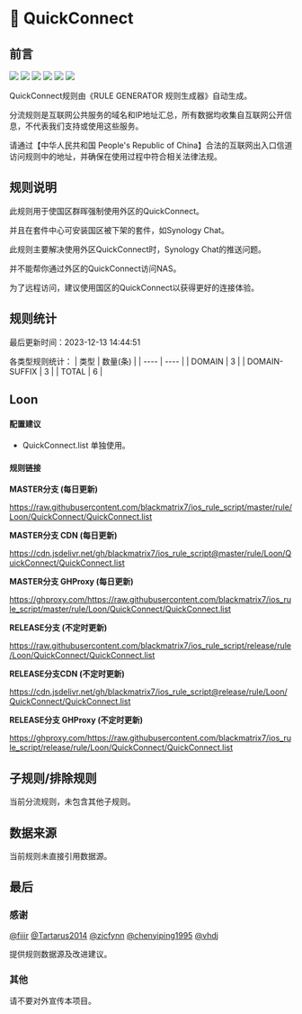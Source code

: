 # 🧸 QuickConnect

## 前言

![](https://shields.io/badge/-移除重复规则-ff69b4) ![](https://shields.io/badge/-DOMAIN与DOMAIN--SUFFIX合并-green) ![](https://shields.io/badge/-DOMAIN--SUFFIX间合并-critical) ![](https://shields.io/badge/-DOMAIN与DOMAIN--KEYWORD合并-9cf) ![](https://shields.io/badge/-DOMAIN--SUFFIX与DOMAIN--KEYWORD合并-blue) ![](https://shields.io/badge/-IP--CIDR(6)合并-blueviolet) 

QuickConnect规则由《RULE GENERATOR 规则生成器》自动生成。

分流规则是互联网公共服务的域名和IP地址汇总，所有数据均收集自互联网公开信息，不代表我们支持或使用这些服务。

请通过【中华人民共和国 People's Republic of China】合法的互联网出入口信道访问规则中的地址，并确保在使用过程中符合相关法律法规。

## 规则说明
此规则用于使国区群晖强制使用外区的QuickConnect。

并且在套件中心可安装国区被下架的套件，如Synology Chat。

此规则主要解决使用外区QuickConnect时，Synology Chat的推送问题。

并不能帮你通过外区的QuickConnect访问NAS。

为了远程访问，建议使用国区的QuickConnect以获得更好的连接体验。

## 规则统计

最后更新时间：2023-12-13 14:44:51

各类型规则统计：
| 类型 | 数量(条)  | 
| ---- | ----  |
| DOMAIN | 3  | 
| DOMAIN-SUFFIX | 3  | 
| TOTAL | 6  | 


## Loon 

#### 配置建议
- QuickConnect.list 单独使用。

#### 规则链接
**MASTER分支 (每日更新)**

https://raw.githubusercontent.com/blackmatrix7/ios_rule_script/master/rule/Loon/QuickConnect/QuickConnect.list

**MASTER分支 CDN (每日更新)**

https://cdn.jsdelivr.net/gh/blackmatrix7/ios_rule_script@master/rule/Loon/QuickConnect/QuickConnect.list

**MASTER分支 GHProxy (每日更新)**

https://ghproxy.com/https://raw.githubusercontent.com/blackmatrix7/ios_rule_script/master/rule/Loon/QuickConnect/QuickConnect.list

**RELEASE分支 (不定时更新)**

https://raw.githubusercontent.com/blackmatrix7/ios_rule_script/release/rule/Loon/QuickConnect/QuickConnect.list

**RELEASE分支CDN (不定时更新)**

https://cdn.jsdelivr.net/gh/blackmatrix7/ios_rule_script@release/rule/Loon/QuickConnect/QuickConnect.list

**RELEASE分支 GHProxy (不定时更新)**

https://ghproxy.com/https://raw.githubusercontent.com/blackmatrix7/ios_rule_script/release/rule/Loon/QuickConnect/QuickConnect.list

## 子规则/排除规则


当前分流规则，未包含其他子规则。

## 数据来源

当前规则未直接引用数据源。

## 最后

### 感谢

[@fiiir](https://github.com/fiiir) [@Tartarus2014](https://github.com/Tartarus2014) [@zjcfynn](https://github.com/zjcfynn) [@chenyiping1995](https://github.com/chenyiping1995) [@vhdj](https://github.com/vhdj)

提供规则数据源及改进建议。

### 其他

请不要对外宣传本项目。